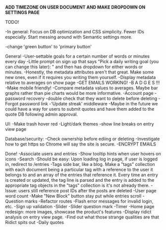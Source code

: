**ADD TIMEZONE ON USER DOCUMENT AND MAKE DROPDOWN ON SETTINGS PAGE**

TODO!

-In general: Focus on DB optimization and CSS simplicity. Fewer IDs especially. Start messing around with Semantic settings more. 

-change 'green button' to 'primary button'

General
    -User-settable goals for a certain number of words or minutes every day
    -Little prompt on sign up that says "Pick a daily writing goal (you can change this later): " and then has dropdown for either words or minutes.
    -Honestly, the metadata attributes aren't that great. Make some new ones, even if it requires you writing them yourself.
    -Display metadata relative to averages on show page
    -GET EMAILS WORKING!
    -B A D G E S !!!
    -Make mobile friendly!
    -Compare metadata values to averages. Maybe bar graphs rather than pie charts would be more informative.
    -Account page
        -password recovery
        -double check that they want to delete before deleting
    -Forgot password link
    -'Update streak' middleware
    -Maybe in the future we could have a way for users to submit quotes and have them added to the quote DB following admin approval.

UI:
    -Make trash hover red
    -Light/dark themes
    -show line breaks on entry view page

Database/security:
    -Check ownership before ediing or deleting
    -Investigate how to get https so Chrome will say the site is secure.
    -ENCRYPT EMAILS
    
Done!
    -Associate users and entries
    -Show tooltip hints when user hovers on icons
    -Search
    -Should be easy: Upon loading log in page, if user is logged in, redirect to /entries
    -Tags side bar, like a blog. Make a "tags" collection with each document being a particular tag with a reference to the user it belongs to and an array of the entries that reference it. Every time an entry is created or updated, the tag line is parsed and the entry is added to the appropriate tag objects in the "tags" collection is it's not already there.
    -Issue: users still reference post IDs after the posts are deleted
    -User page word count
    -Make "New Block" button stay put while entries scroll
    -Question marks
    -Refactor routes
    -Flash error messages for invalid login, etc.
    -Sign up validation
    -Slider
    -Slider question mark
    -Timer
    -Home page redesign: more images, showcase the product's features
    -Display ridict analysis on entry view page.
    -Find out what those strange qualities are that Ridict spits out
    -Daily quotes